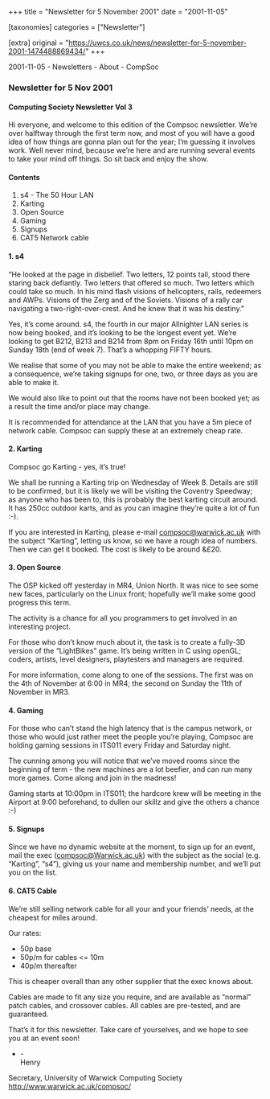 +++
title = "Newsletter for 5 November 2001"
date = "2001-11-05"

[taxonomies]
categories = ["Newsletter"]

[extra]
original = "https://uwcs.co.uk/news/newsletter-for-5-november-2001-1474488869434/"
+++

2001-11-05 - Newsletters - About - CompSoc

### Newsletter for 5 Nov 2001

#### Computing Society Newsletter Vol 3

Hi everyone, and welcome to this edition of the Compsoc newsletter. We’re over halftway through the first term now, and most of you will have a good idea of how things are gonna plan out for the year; I’m guessing it involves work. Well never mind, because we’re here and are running several events to take your mind off things. So sit back and enjoy the show.

#### Contents

1.  s4 - The 50 Hour LAN
2.  Karting
3.  Open Source
4.  Gaming
5.  Signups
6.  CAT5 Network cable

#### 1\. s4

“He looked at the page in disbelief. Two letters, 12 points tall, stood there staring back defiantly. Two letters that offered so much. Two letters which could take so much. In his mind flash visions of helicopters, rails, redeemers and AWPs. Visions of the Zerg and of the Soviets. Visions of a rally car navigating a two-right-over-crest. And he knew that it was his destiny.”

Yes, it’s come around. s4, the fourth in our major Allnighter LAN series is now being booked, and it’s looking to be the longest event yet. We’re looking to get B212, B213 and B214 from 8pm on Friday 16th until 10pm on Sunday 18th (end of week 7). That’s a whopping FIFTY hours.

We realise that some of you may not be able to make the entire weekend; as a consequence, we’re taking signups for one, two, or three days as you are able to make it.

We would also like to point out that the rooms have not been booked yet; as a result the time and/or place may change.

It is recommended for attendance at the LAN that you have a 5m piece of network cable. Compsoc can supply these at an extremely cheap rate.

#### 2\. Karting

Compsoc go Karting - yes, it’s true\!

We shall be running a Karting trip on Wednesday of Week 8. Details are still to be confirmed, but it is likely we will be visiting the Coventry Speedway; as anyone who has been to, this is probably the best karting circuit around. It has 250cc outdoor karts, and as you can imagine they’re quite a lot of fun :-).

If you are interested in Karting, please e-mail compsoc@warwick.ac.uk with the subject “Karting”, letting us know, so we have a rough idea of numbers. Then we can get it booked. The cost is likely to be around &£20.

#### 3\. Open Source

The OSP kicked off yesterday in MR4, Union North. It was nice to see some new faces, particularly on the Linux front; hopefully we’ll make some good progress this term.

The activity is a chance for all you programmers to get involved in an interesting project.

For those who don’t know much about it, the task is to create a fully-3D version of the “LightBikes” game. It’s being written in C<span class="underline"></span> using openGL; coders, artists, level designers, playtesters and managers are required.

For more information, come along to one of the sessions. The first was on the 4th of November at 6:00 in MR4; the second on Sunday the 11th of November in MR3.

#### 4\. Gaming

For those who can’t stand the high latency that is the campus network, or those who would just rather meet the people you’re playing, Compsoc are holding gaming sessions in ITS011 every Friday and Saturday night.

The cunning among you will notice that we’ve moved rooms since the beginning of term - the new machines are a lot beefier, and can run many more games. Come along and join in the madness\!

Gaming starts at 10:00pm in ITS011; the hardcore krew will be meeting in the Airport at 9:00 beforehand, to dullen our skillz and give the others a chance :-)

#### 5\. Signups

Since we have no dynamic website at the moment, to sign up for an event, mail the exec (compsoc@Warwick.ac.uk) with the subject as the social (e.g. “Karting”, “s4”), giving us your name and membership number, and we’ll put you on the list.

#### 6\. CAT5 Cable

We’re still selling network cable for all your and your friends’ needs, at the cheapest for miles around.

Our rates:

  - 50p base
  - 50p/m for cables \<= 10m
  - 40p/m thereafter

This is cheaper overall than any other supplier that the exec knows about.

Cables are made to fit any size you require, and are available as “normal” patch cables, and crossover cables. All cables are pre-tested, and are guaranteed.

That’s it for this newsletter. Take care of yourselves, and we hope to see you at an event soon\!

  - \-  
    Henry

Secretary, University of Warwick Computing Society  
http://www.warwick.ac.uk/compsoc/
